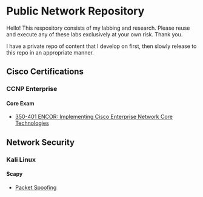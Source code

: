 # Public Network Repository

Hello! This respository consists of my labbing and research. Please reuse and execute any of these labs exclusively at your own risk. Thank you.

I have a private repo of content that I develop on first, then slowly release to this repo in an appropriate manner.

## Cisco Certifications


### CCNP Enterprise

#### Core Exam

* [350-401 ENCOR: Implementing Cisco Enterprise Network Core Technologies](https://github.com/gil-ryan/grs-networking-private/blob/master/350-401.md)

## Network Security

### Kali Linux

#### Scapy

* [Packet Spoofing](https://github.com/gil-ryan/grs-networking-public/tree/master/security/scapy/packet-spoofing)
